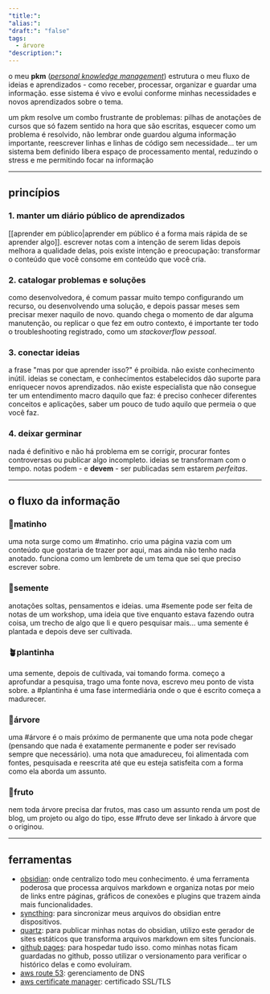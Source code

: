 ```yaml
---
"title:": 
"alias:": 
"draft:": "false"
tags:
  - árvore
"description:":
---
```

o meu **pkm** (*[personal knowledge management](https://en.wikipedia.org/wiki/Personal_knowledge_management)*) estrutura o meu fluxo de ideias e aprendizados - como receber, processar, organizar e guardar uma informação. esse sistema é vivo e evolui conforme minhas necessidades e novos aprendizados sobre o tema. 

um pkm resolve um combo frustrante de problemas: pilhas de anotações de cursos que só fazem sentido na hora que são escritas, esquecer como um problema é resolvido, não lembrar onde guardou alguma informação importante, reescrever linhas e linhas de código sem necessidade... ter um sistema bem definido libera espaço de processamento mental, reduzindo o stress e me permitindo focar na informação

---
## princípios
### 1. manter um diário público de aprendizados
[[aprender em público|aprender em público é  a forma mais rápida de se aprender algo]]. escrever notas com a intenção de serem lidas depois melhora a qualidade delas, pois existe intenção e preocupação: transformar o conteúdo que você consome em conteúdo que você cria.
### 2. catalogar problemas e soluções
como desenvolvedora, é comum passar muito tempo configurando um recurso, ou desenvolvendo uma solução, e depois passar meses sem precisar mexer naquilo de novo. quando chega o momento de dar alguma manutenção, ou replicar o que fez em outro contexto, é importante ter todo o troubleshooting registrado, como um *stackoverflow pessoal*.
### 3. conectar ideias
a frase "mas por que aprender isso?" é proibida. não existe conhecimento inútil. ideias se conectam, e conhecimentos estabelecidos dão suporte para enriquecer novos aprendizados. não existe especialista que não consegue ter um entendimento macro daquilo que faz: é preciso conhecer diferentes conceitos e aplicações, saber um pouco de tudo aquilo que permeia o que você faz.
### 4. deixar germinar
nada é definitivo e não há problema em se corrigir, procurar fontes controversas ou publicar algo incompleto. ideias se transformam com o tempo. notas podem - e **devem** - ser publicadas sem estarem *perfeitas*.

---------------
## o fluxo da informação
### 🌿matinho
uma nota surge como um #matinho. crio uma página vazia com um conteúdo que gostaria de trazer por aqui, mas ainda não tenho nada anotado. funciona como um lembrete de um tema que sei que preciso escrever sobre.
### 🌱semente 
anotações soltas, pensamentos e ideias. uma #semente pode ser feita de notas de um workshop, uma ideia que tive enquanto estava fazendo outra coisa, um trecho de algo que li e quero pesquisar mais... uma semente é plantada e depois deve ser cultivada.
### 🪴plantinha
uma semente, depois de cultivada, vai tomando forma. começo a aprofundar a pesquisa, trago uma fonte nova, escrevo meu ponto de vista sobre. a #plantinha é uma fase intermediária onde o que é escrito começa a madurecer.
### 🌳árvore
uma #árvore é o mais próximo de permanente que uma nota pode chegar (pensando que nada é exatamente permanente e poder ser revisado sempre que necessário). uma nota que amadureceu, foi alimentada com fontes, pesquisada e reescrita até que eu esteja satisfeita com a forma como ela aborda um assunto.
### 🍎fruto
nem toda árvore precisa dar frutos, mas caso um assunto renda um post de blog, um projeto ou algo do tipo, esse #fruto deve ser linkado à árvore que o originou.

---------------------
## ferramentas
- [obsidian](https://obsidian.md/): onde centralizo todo meu conhecimento. é uma ferramenta poderosa que processa arquivos markdown e organiza notas por meio de links entre páginas, gráficos de conexões e plugins que trazem ainda mais funcionalidades. 
- [syncthing](https://syncthing.net/): para sincronizar meus arquivos do obsidian entre dispositivos.
- [quartz](https://quartz.jzhao.xyz/): para publicar minhas notas do obsidian, utilizo este gerador de sites estáticos que transforma arquivos markdown em sites funcionais.
- [github pages](https://pages.github.com/): para hospedar tudo isso. como minhas notas ficam guardadas no github, posso utilizar o versionamento para verificar o histórico delas e como evoluíram.
- [aws route 53](https://aws.amazon.com/pt/route53/): gerenciamento de DNS
- [aws certificate manager](https://aws.amazon.com/certificate-manager/): certificado SSL/TLS